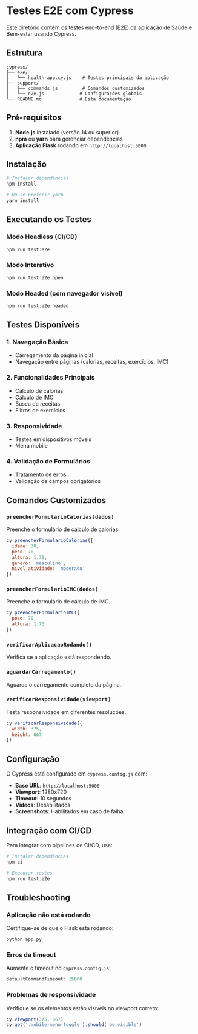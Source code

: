 # Testes E2E com Cypress

Este diretório contém os testes end-to-end (E2E) da aplicação de Saúde e Bem-estar usando Cypress.

## Estrutura

```
cypress/
├── e2e/
│   └── health-app.cy.js    # Testes principais da aplicação
├── support/
│   ├── commands.js         # Comandos customizados
│   └── e2e.js             # Configurações globais
└── README.md              # Esta documentação
```

## Pré-requisitos

1. **Node.js** instalado (versão 14 ou superior)
2. **npm** ou **yarn** para gerenciar dependências
3. **Aplicação Flask** rodando em `http://localhost:5000`

## Instalação

```bash
# Instalar dependências
npm install

# Ou se preferir yarn
yarn install
```

## Executando os Testes

### Modo Headless (CI/CD)
```bash
npm run test:e2e
```

### Modo Interativo
```bash
npm run test:e2e:open
```

### Modo Headed (com navegador visível)
```bash
npm run test:e2e:headed
```

## Testes Disponíveis

### 1. Navegação Básica
- Carregamento da página inicial
- Navegação entre páginas (calorias, receitas, exercícios, IMC)

### 2. Funcionalidades Principais
- Cálculo de calorias
- Cálculo de IMC
- Busca de receitas
- Filtros de exercícios

### 3. Responsividade
- Testes em dispositivos móveis
- Menu mobile

### 4. Validação de Formulários
- Tratamento de erros
- Validação de campos obrigatórios

## Comandos Customizados

### `preencherFormularioCalorias(dados)`
Preenche o formulário de cálculo de calorias.

```javascript
cy.preencherFormularioCalorias({
  idade: 30,
  peso: 70,
  altura: 1.70,
  genero: 'masculino',
  nivel_atividade: 'moderado'
})
```

### `preencherFormularioIMC(dados)`
Preenche o formulário de cálculo de IMC.

```javascript
cy.preencherFormularioIMC({
  peso: 70,
  altura: 1.70
})
```

### `verificarAplicacaoRodando()`
Verifica se a aplicação está respondendo.

### `aguardarCarregamento()`
Aguarda o carregamento completo da página.

### `verificarResponsividade(viewport)`
Testa responsividade em diferentes resoluções.

```javascript
cy.verificarResponsividade({
  width: 375,
  height: 667
})
```

## Configuração

O Cypress está configurado em `cypress.config.js` com:

- **Base URL**: `http://localhost:5000`
- **Viewport**: 1280x720
- **Timeout**: 10 segundos
- **Vídeos**: Desabilitados
- **Screenshots**: Habilitados em caso de falha

## Integração com CI/CD

Para integrar com pipelines de CI/CD, use:

```bash
# Instalar dependências
npm ci

# Executar testes
npm run test:e2e
```

## Troubleshooting

### Aplicação não está rodando
Certifique-se de que o Flask está rodando:
```bash
python app.py
```

### Erros de timeout
Aumente o timeout no `cypress.config.js`:
```javascript
defaultCommandTimeout: 15000
```

### Problemas de responsividade
Verifique se os elementos estão visíveis no viewport correto:
```javascript
cy.viewport(375, 667)
cy.get('.mobile-menu-toggle').should('be.visible')
``` 